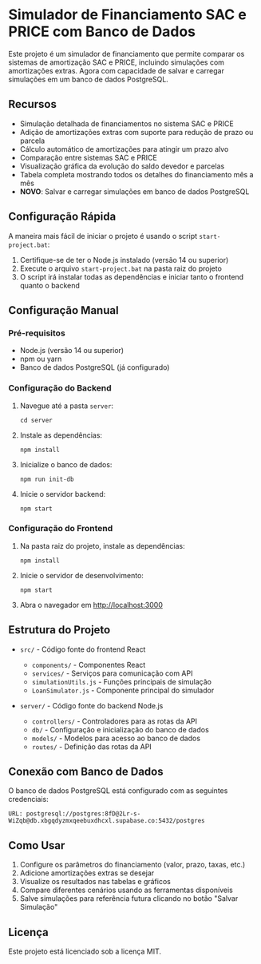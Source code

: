 # Simulador de Financiamento SAC e PRICE com Banco de Dados

Este projeto é um simulador de financiamento que permite comparar os sistemas de amortização SAC e PRICE, incluindo simulações com amortizações extras. Agora com capacidade de salvar e carregar simulações em um banco de dados PostgreSQL.

## Recursos

- Simulação detalhada de financiamentos no sistema SAC e PRICE
- Adição de amortizações extras com suporte para redução de prazo ou parcela
- Cálculo automático de amortizações para atingir um prazo alvo
- Comparação entre sistemas SAC e PRICE
- Visualização gráfica da evolução do saldo devedor e parcelas
- Tabela completa mostrando todos os detalhes do financiamento mês a mês
- **NOVO**: Salvar e carregar simulações em banco de dados PostgreSQL

## Configuração Rápida

A maneira mais fácil de iniciar o projeto é usando o script `start-project.bat`:

1. Certifique-se de ter o Node.js instalado (versão 14 ou superior)
2. Execute o arquivo `start-project.bat` na pasta raiz do projeto
3. O script irá instalar todas as dependências e iniciar tanto o frontend quanto o backend

## Configuração Manual

### Pré-requisitos

- Node.js (versão 14 ou superior)
- npm ou yarn
- Banco de dados PostgreSQL (já configurado)

### Configuração do Backend

1. Navegue até a pasta `server`:
   ```
   cd server
   ```

2. Instale as dependências:
   ```
   npm install
   ```

3. Inicialize o banco de dados:
   ```
   npm run init-db
   ```

4. Inicie o servidor backend:
   ```
   npm start
   ```

### Configuração do Frontend

1. Na pasta raiz do projeto, instale as dependências:
   ```
   npm install
   ```

2. Inicie o servidor de desenvolvimento:
   ```
   npm start
   ```

3. Abra o navegador em [http://localhost:3000](http://localhost:3000)

## Estrutura do Projeto

- `src/` - Código fonte do frontend React
  - `components/` - Componentes React
  - `services/` - Serviços para comunicação com API
  - `simulationUtils.js` - Funções principais de simulação
  - `LoanSimulator.js` - Componente principal do simulador

- `server/` - Código fonte do backend Node.js
  - `controllers/` - Controladores para as rotas da API
  - `db/` - Configuração e inicialização do banco de dados
  - `models/` - Modelos para acesso ao banco de dados
  - `routes/` - Definição das rotas da API

## Conexão com Banco de Dados

O banco de dados PostgreSQL está configurado com as seguintes credenciais:

```
URL: postgresql://postgres:8fD@2Lr-s-WiZqb@db.xbgqdyzmxqeebuxdhcxl.supabase.co:5432/postgres
```

## Como Usar

1. Configure os parâmetros do financiamento (valor, prazo, taxas, etc.)
2. Adicione amortizações extras se desejar
3. Visualize os resultados nas tabelas e gráficos
4. Compare diferentes cenários usando as ferramentas disponíveis
5. Salve simulações para referência futura clicando no botão "Salvar Simulação"

## Licença

Este projeto está licenciado sob a licença MIT.
